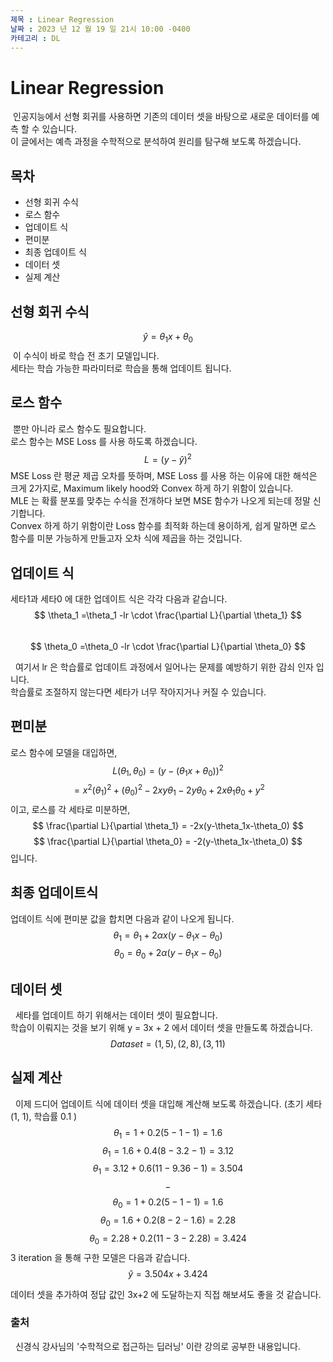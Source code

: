 ```yaml
---
제목 : Linear Regression
날짜 : 2023 년 12 월 19 일 21시 10:00 -0400 
카테고리 : DL
---
```



# Linear Regression

&nbsp;인공지능에서 선형 회귀를 사용하면 기존의 데이터 셋을 바탕으로 새로운 데이터를 예측 할 수 있습니다. <br> 이 글에서는 예측 과정을 수학적으로 분석하여 원리를 탐구해 보도록 하겠습니다.

## 목차

- 선형 회귀 수식
- 로스 함수
- 업데이트 식
- 편미분
- 최종 업데이트 식
- 데이터 셋
- 실제 계산

## 선형 회귀 수식
$$\hat{y}= \theta_1 x + \theta_0 $$ 
&nbsp;이 수식이 바로 학습 전 초기 모델입니다.  
세타는 학습 가능한 파라미터로 학습을 통해 업데이트 됩니다.  


## 로스 함수
&nbsp;뿐만 아니라 로스 함수도 필요합니다.  
로스 함수는 MSE Loss 를 사용 하도록 하겠습니다.  
$$ L = (y -\hat{y})^2 $$
MSE Loss 란 평균 제곱 오차를 뜻하며, MSE Loss 를 사용 하는 이유에 대한 해석은 크게 2가지로, Maximum likely hood와 Convex 하게 하기 위함이 있습니다.   
MLE 는 확률 분포를 맞추는 수식을 전개하다 보면 MSE 함수가 나오게 되는데 정말 신기합니다.  
Convex 하게 하기 위함이란 Loss 함수를 최적화 하는데 용이하게, 쉽게 말하면 로스 함수를 미분 가능하게 만들고자 오차 식에 제곱을 하는 것입니다.

## 업데이트 식
세타1과 세타0 에 대한 업데이트 식은 각각 다음과 같습니다.
$$ \theta_1 =\theta_1 -lr \cdot  \frac{\partial L}{\partial \theta_1}  $$  
$$ \theta_0 =\theta_0 -lr \cdot  \frac{\partial L}{\partial \theta_0}  $$

&nbsp; 여기서 lr 은 학습률로 업데이트 과정에서 일어나는 문제를 예방하기 위한 감쇠 인자 입니다.  
학습률로 조절하지 않는다면 세타가 너무 작아지거나 커질 수 있습니다.

## 편미분
로스 함수에 모델을 대입하면,
$$ L(\theta_1, \theta_0) = (y-(\theta_1 x + \theta_0))^2 $$ 
$$ = x^2(\theta_1)^2+(\theta_0)^2-2xy\theta_1-2y\theta_0+2x\theta_1\theta_0+y^2$$
이고, 로스를 각 세타로 미분하면, 
$$ \frac{\partial L}{\partial \theta_1} = -2x(y-\theta_1x-\theta_0) $$
$$ \frac{\partial L}{\partial \theta_0} = -2(y-\theta_1x-\theta_0) $$
입니다. 

## 최종 업데이트식
업데이트 식에 편미분 값을 합치면 다음과 같이 나오게 됩니다.
$$\theta_1 = \theta_1 + 2\alpha x(y-\theta_1x-\theta_0) $$
$$\theta_0 = \theta_0 + 2\alpha (y-\theta_1x-\theta_0) $$

## 데이터 셋

&nbsp; 세타를 업데이트 하기 위해서는 데이터 셋이 필요합니다.  
학습이 이뤄지는 것을 보기 위해 y = 3x + 2 에서 데이터 셋을 만들도록 하겠습니다.
$$ Dataset = (1,5), (2,8),(3,11) $$

## 실제 계산
&nbsp; 이제 드디어 업데이트 식에 데이터 셋을 대입해 계산해 보도록 하겠습니다. (초기 세타 (1, 1), 학습률 0.1 )
$$\theta_1=1+0.2(5-1-1) =1.6 $$
$$\theta_1=1.6+0.4(8-3.2-1) = 3.12 $$
$$\theta_1=3.12+0.6(11-9.36-1) = 3.504 $$
$$-$$
$$\theta_0=1+0.2(5-1-1) =1.6 $$
$$\theta_0=1.6+0.2(8-2-1.6) = 2.28 $$
$$\theta_0=2.28+0.2(11-3-2.28) = 3.424 $$
3 iteration 을 통해 구한 모델은 다음과 같습니다.
$$ \hat{y} = 3.504x+3.424 $$ 
 
데이터 셋을 추가하여 정답 값인 3x+2 에 도달하는지 직접 해보셔도 좋을 것 같습니다.   

### 출처
&nbsp; 신경식 강사님의 '수학적으로 접근하는 딥러닝' 이란 강의로 공부한 내용입니다.